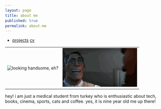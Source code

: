 ```yaml
---
layout: page
title: about me
published: true
permalink: about-me
---
```

- <a href="/projects">projects</a> <a href="/cv">cv</a>

|   |  |
| ------------- | ------------- |
| ![looking handsome, eh?]({{site.baseurl}}/images/bora1a.png)  | <img src="images/medic.gif" alt="mediiic!" width="245" height="127">  |

hey! i am just a medical student from turkey who is enthusiastic about tech, books, cinema, sports, cats and coffee. yes, it is nine year old me up there!
   


